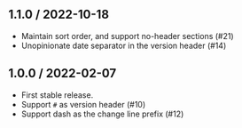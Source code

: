 ## 1.1.0 / 2022-10-18

- Maintain sort order, and support no-header sections (#21)
- Unopinionate date separator in the version header (#14)

## 1.0.0 / 2022-02-07

- First stable release.
- Support `#` as version header (#10)
- Support dash as the change line prefix (#12)
